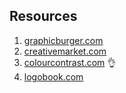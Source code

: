 ## Resources
1. [graphicburger.com](https://graphicburger.com/)
2. [creativemarket.com](https://creativemarket.com/)
3. [colourcontrast.com](https://colourcontrast.cc/) 👌
4. [logobook.com](http://logobook.com/)
